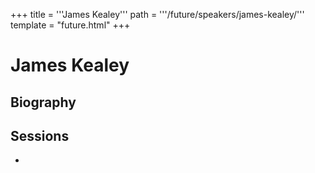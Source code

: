 +++
title = '''James Kealey'''
path = '''/future/speakers/james-kealey/'''
template = "future.html"
+++

<h1>James Kealey</h1>
<h2>Biography</h2>
<p></p>
<h2>Sessions</h2>
<ul><li><bound method Session.link of Session(data=SessionData(session_description='', session_end_date_time=datetime.datetime(2024, 7, 3, 11, 15), session_name="NYACOP & NCOI Winners' Recitals", session_start_date_time=datetime.datetime(2024, 7, 3, 9, 0), session_stub='680A23AA-8C50-47C8-BBA6-9A0DC79A1C6D', speaker_category=['Organist', 'Organist'], speakers=['36A232CC-DAC5-4115-AF7F-0A0A62CE69AE', '34B0095F-9E51-4095-9237-DD0A592E9857'], timezone_name='Pacific Time', updated_date=datetime.date(2023, 9, 4)), updated=False, deleted=False)></li>

